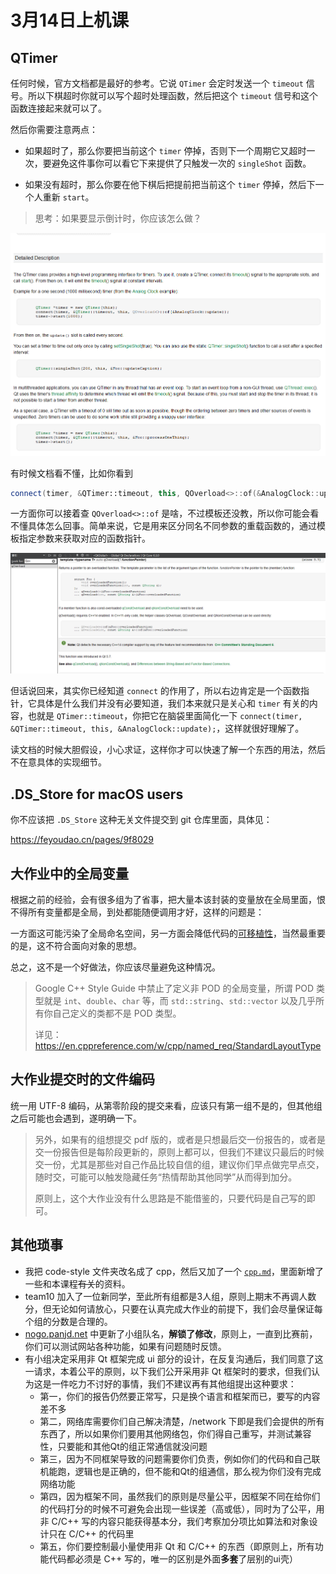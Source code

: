 # 3月14日上机课

## QTimer

任何时候，官方文档都是最好的参考。它说 `QTimer` 会定时发送一个 `timeout` 信号。所以下棋超时你就可以写个超时处理函数，然后把这个 `timeout` 信号和这个函数连接起来就可以了。

然后你需要注意两点：

- 如果超时了，那么你要把当前这个 `timer` 停掉，否则下一个周期它又超时一次，要避免这件事你可以看它下来提供了只触发一次的 `singleShot` 函数。

- 如果没有超时，那么你要在他下棋后把提前把当前这个 `timer` 停掉，然后下一个人重新 `start`。

> 思考：如果要显示倒计时，你应该怎么做？

![](imgs/qtimer.png)

有时候文档看不懂，比如你看到

```cpp
connect(timer, &QTimer::timeout, this, QOverload<>::of(&AnalogClock::update));
```

一方面你可以接着查 `QOverload<>::of` 是啥，不过模板还没教，所以你可能会看不懂具体怎么回事。简单来说，它是用来区分同名不同参数的重载函数的，通过模板指定参数来获取对应的函数指针。

![](imgs/qoverload.png)

但话说回来，其实你已经知道 `connect` 的作用了，所以右边肯定是一个函数指针，它具体是什么我们并没有必要知道，我们本来就只是关心和 `timer` 有关的内容，也就是 `QTimer::timeout`，你把它在脑袋里面简化一下 `connect(timer, &QTimer::timeout, this, &AnalogClock::update);`，这样就很好理解了。

读文档的时候大胆假设，小心求证，这样你才可以快速了解一个东西的用法，然后不在意具体的实现细节。

## .DS_Store for macOS users

你不应该把 `.DS_Store` 这种无关文件提交到 git 仓库里面，具体见：

https://feyoudao.cn/pages/9f8029

## 大作业中的全局变量

根据之前的经验，会有很多组为了省事，把大量本该封装的变量放在全局里面，恨不得所有变量都是全局，到处都能随便调用才好，这样的问题是：

一方面这可能污染了全局命名空间，另一方面会降低代码的[可移植性](https://zh-google-styleguide.readthedocs.io/en/latest/google-cpp-styleguide/scoping/#section-6)，当然最重要的是，这不符合面向对象的思想。

总之，这不是一个好做法，你应该尽量避免这种情况。

> Google C++ Style Guide 中禁止了定义非 POD 的全局变量，所谓 POD 类型就是 `int`、`double`、`char` 等，而 `std::string`、`std::vector` 以及几乎所有你自己定义的类都不是 POD 类型。
>
> 详见：https://en.cppreference.com/w/cpp/named_req/StandardLayoutType

## 大作业提交时的文件编码

统一用 UTF-8 编码，从第零阶段的提交来看，应该只有第一组不是的，但其他组之后可能也会遇到，遂明确一下。

> 另外，如果有的组想提交 pdf 版的，或者是只想最后交一份报告的，或者是交一份报告但是每阶段更新的，原则上都可以，但我们不建议只最后的时候交一份，尤其是那些对自己作品比较自信的组，建议你们早点做完早点交，随时交，可能可以触发隐藏任务“热情帮助其他同学”从而得到加分。
>
> 原则上，这个大作业没有什么思路是不能借鉴的，只要代码是自己写的即可。

## 其他琐事

- 我把 code-style 文件夹改名成了 cpp，然后又加了一个 [`cpp.md`](../cpp/cpp.md)，里面新增了一些和本课程~~有关~~的资料。
- team10 加入了一位新同学，至此所有组都是3人组，原则上期末不再调人数分，但无论如何请放心，只要在认真完成大作业的前提下，我们会尽量保证每个组的分数是合理的。
- [nogo.panjd.net](http://nogo.panjd.net) 中更新了小组队名，**解锁了修改**，原则上，一直到比赛前，你们可以测试网站各种功能，如果有问题随时反馈。
- 有小组决定采用非 Qt 框架完成 ui 部分的设计，在反复沟通后，我们同意了这一请求，本着公平的原则，以下我们公开采用非 Qt 框架时的要求，但我们认为这是一件吃力不讨好的事情，我们不建议再有其他组提出这种要求：
  - 第一，你们的报告仍然要正常写，只是换个语言和框架而已，要写的内容差不多
  - 第二，网络库需要你们自己解决清楚，/network 下即是我们会提供的所有东西了，所以如果你们要用其他网络包，你们得自己重写，并测试兼容性，只要能和其他Qt的组正常通信就没问题
  - 第三，因为不同框架导致的问题需要你们负责，例如你们的代码和自己联机能跑，逻辑也是正确的，但不能和Qt的组通信，那么视为你们没有完成网络功能
  - 第四，因为框架不同，虽然我们的原则是尽量公平，因框架不同在给你们的代码打分的时候不可避免会出现一些误差（高或低），同时为了公平，用非 C/C++ 写的内容只能获得基本分，我们考察加分项比如算法和对象设计只在 C/C++ 的代码里
  - 第五，你们要控制最小量使用非 Qt 和 C/C++ 的东西（即原则上，所有功能代码都必须是 C++ 写的，唯一的区别是外面**多套**了层别的ui壳）
